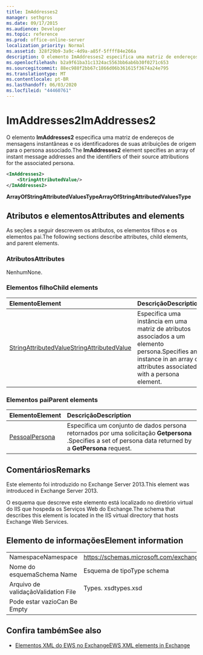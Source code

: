 ```yaml
---
title: ImAddresses2
manager: sethgros
ms.date: 09/17/2015
ms.audience: Developer
ms.topic: reference
ms.prod: office-online-server
localization_priority: Normal
ms.assetid: 328f29b9-3a9c-4d9a-a85f-5ffff84e266a
description: O elemento ImAddresses2 especifica uma matriz de endereços de mensagens instantâneas e os identificadores de suas atribuições de origem para o persona associado.
ms.openlocfilehash: b2a9f61ba31c1324ac5563bb6ab6b30f0271c653
ms.sourcegitcommit: 88ec988f2bb67c1866d06b361615f3674a24e795
ms.translationtype: MT
ms.contentlocale: pt-BR
ms.lasthandoff: 06/03/2020
ms.locfileid: "44460761"
---
```

# <a name="imaddresses2"></a><span data-ttu-id="c4183-103">ImAddresses2</span><span class="sxs-lookup"><span data-stu-id="c4183-103">ImAddresses2</span></span>

<span data-ttu-id="c4183-104">O elemento **ImAddresses2** especifica uma matriz de endereços de mensagens instantâneas e os identificadores de suas atribuições de origem para o persona associado.</span><span class="sxs-lookup"><span data-stu-id="c4183-104">The **ImAddresses2** element specifies an array of instant message addresses and the identifiers of their source attributions for the associated persona.</span></span> 
  
```XML
<ImAddresses2>
    <StringAttributedValue/>
</ImAddresses2>
```

 <span data-ttu-id="c4183-105">**ArrayOfStringAttributedValuesType**</span><span class="sxs-lookup"><span data-stu-id="c4183-105">**ArrayOfStringAttributedValuesType**</span></span>
## <a name="attributes-and-elements"></a><span data-ttu-id="c4183-106">Atributos e elementos</span><span class="sxs-lookup"><span data-stu-id="c4183-106">Attributes and elements</span></span>

<span data-ttu-id="c4183-107">As seções a seguir descrevem os atributos, os elementos filhos e os elementos pai.</span><span class="sxs-lookup"><span data-stu-id="c4183-107">The following sections describe attributes, child elements, and parent elements.</span></span>
  
### <a name="attributes"></a><span data-ttu-id="c4183-108">Atributos</span><span class="sxs-lookup"><span data-stu-id="c4183-108">Attributes</span></span>

<span data-ttu-id="c4183-109">Nenhum</span><span class="sxs-lookup"><span data-stu-id="c4183-109">None.</span></span>
  
### <a name="child-elements"></a><span data-ttu-id="c4183-110">Elementos filho</span><span class="sxs-lookup"><span data-stu-id="c4183-110">Child elements</span></span>

|<span data-ttu-id="c4183-111">**Elemento**</span><span class="sxs-lookup"><span data-stu-id="c4183-111">**Element**</span></span>|<span data-ttu-id="c4183-112">**Descrição**</span><span class="sxs-lookup"><span data-stu-id="c4183-112">**Description**</span></span>|
|:-----|:-----|
|[<span data-ttu-id="c4183-113">StringAttributedValue</span><span class="sxs-lookup"><span data-stu-id="c4183-113">StringAttributedValue</span></span>](stringattributedvalue.md) <br/> |<span data-ttu-id="c4183-114">Especifica uma instância em uma matriz de atributos associados a um elemento persona.</span><span class="sxs-lookup"><span data-stu-id="c4183-114">Specifies an instance in an array of attributes associated with a persona element.</span></span>  <br/> |
   
### <a name="parent-elements"></a><span data-ttu-id="c4183-115">Elementos pai</span><span class="sxs-lookup"><span data-stu-id="c4183-115">Parent elements</span></span>

|<span data-ttu-id="c4183-116">**Elemento**</span><span class="sxs-lookup"><span data-stu-id="c4183-116">**Element**</span></span>|<span data-ttu-id="c4183-117">**Descrição**</span><span class="sxs-lookup"><span data-stu-id="c4183-117">**Description**</span></span>|
|:-----|:-----|
|[<span data-ttu-id="c4183-118">Pessoal</span><span class="sxs-lookup"><span data-stu-id="c4183-118">Persona</span></span>](persona.md) <br/> |<span data-ttu-id="c4183-119">Especifica um conjunto de dados persona retornados por uma solicitação **Getpersona** .</span><span class="sxs-lookup"><span data-stu-id="c4183-119">Specifies a set of persona data returned by a **GetPersona** request.</span></span>  <br/> |
   
## <a name="remarks"></a><span data-ttu-id="c4183-120">Comentários</span><span class="sxs-lookup"><span data-stu-id="c4183-120">Remarks</span></span>

<span data-ttu-id="c4183-121">Este elemento foi introduzido no Exchange Server 2013.</span><span class="sxs-lookup"><span data-stu-id="c4183-121">This element was introduced in Exchange Server 2013.</span></span>
  
<span data-ttu-id="c4183-122">O esquema que descreve este elemento está localizado no diretório virtual do IIS que hospeda os Serviços Web do Exchange.</span><span class="sxs-lookup"><span data-stu-id="c4183-122">The schema that describes this element is located in the IIS virtual directory that hosts Exchange Web Services.</span></span>
  
## <a name="element-information"></a><span data-ttu-id="c4183-123">Elemento de informações</span><span class="sxs-lookup"><span data-stu-id="c4183-123">Element information</span></span>

|||
|:-----|:-----|
|<span data-ttu-id="c4183-124">Namespace</span><span class="sxs-lookup"><span data-stu-id="c4183-124">Namespace</span></span>  <br/> |https://schemas.microsoft.com/exchange/services/2006/types  <br/> |
|<span data-ttu-id="c4183-125">Nome do esquema</span><span class="sxs-lookup"><span data-stu-id="c4183-125">Schema Name</span></span>  <br/> |<span data-ttu-id="c4183-126">Esquema de tipo</span><span class="sxs-lookup"><span data-stu-id="c4183-126">Type schema</span></span>  <br/> |
|<span data-ttu-id="c4183-127">Arquivo de validação</span><span class="sxs-lookup"><span data-stu-id="c4183-127">Validation File</span></span>  <br/> |<span data-ttu-id="c4183-128">Types. xsd</span><span class="sxs-lookup"><span data-stu-id="c4183-128">types.xsd</span></span>  <br/> |
|<span data-ttu-id="c4183-129">Pode estar vazio</span><span class="sxs-lookup"><span data-stu-id="c4183-129">Can Be Empty</span></span>  <br/> ||
   
## <a name="see-also"></a><span data-ttu-id="c4183-130">Confira também</span><span class="sxs-lookup"><span data-stu-id="c4183-130">See also</span></span>



- [<span data-ttu-id="c4183-131">Elementos XML do EWS no Exchange</span><span class="sxs-lookup"><span data-stu-id="c4183-131">EWS XML elements in Exchange</span></span>](ews-xml-elements-in-exchange.md)

